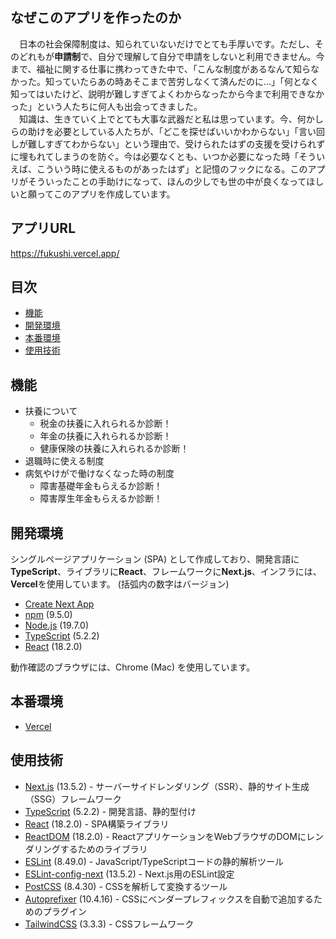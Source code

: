## なぜこのアプリを作ったのか

&emsp;日本の社会保障制度は、知られていないだけでとても手厚いです。ただし、そのどれもが**申請制**で、自分で理解して自分で申請をしないと利用できません。今まで、福祉に関する仕事に携わってきた中で、「こんな制度があるなんて知らなかった。知っていたらあの時あそこまで苦労しなくて済んだのに...」「何となく知ってはいたけど、説明が難しすぎてよくわからなったから今まで利用できなかった」という人たちに何人も出会ってきました。  
&emsp;知識は、生きていく上でとても大事な武器だと私は思っています。今、何かしらの助けを必要としている人たちが、「どこを探せばいいかわからない」「言い回しが難しすぎてわからない」という理由で、受けられたはずの支援を受けられずに埋もれてしまうのを防ぐ。今は必要なくとも、いつか必要になった時「そういえば、こういう時に使えるものがあったはず」と記憶のフックになる。このアプリがそういったことの手助けになって、ほんの少しでも世の中が良くなってほしいと願ってこのアプリを作成しています。

## アプリURL
https://fukushi.vercel.app/

## 目次

- [機能](#機能)
- [開発環境](#開発環境)
- [本番環境](#本番環境)
- [使用技術](#使用技術)

## 機能

- 扶養について
  - 税金の扶養に入れられるか診断！
  - 年金の扶養に入れられるか診断！
  - 健康保険の扶養に入れられるか診断！
- 退職時に使える制度
- 病気やけがで働けなくなった時の制度
  - 障害基礎年金もらえるか診断！
  - 障害厚生年金もらえるか診断！

## 開発環境

シングルページアプリケーション (SPA) として作成しており、開発言語に**TypeScript**、ライブラリに**React**、フレームワークに**Next.js**、インフラには、**Vercel**を使用しています。 (括弧内の数字はバージョン)  

- [Create Next App](https://ja.next-community-docs.dev/docs/app-router/api-reference/create-next-app)
- [npm](https://www.npmjs.com/) (9.5.0)
- [Node.js](https://nodejs.org/) (19.7.0)
- [TypeScript](https://www.typescriptlang.org/) (5.2.2)
- [React](https://reactjs.org) (18.2.0)

動作確認のブラウザには、Chrome (Mac) を使用しています。

## 本番環境

- [Vercel](https://vercel.com/)

## 使用技術

- [Next.js](https://nextjs.org/) (13.5.2) - サーバーサイドレンダリング（SSR）、静的サイト生成（SSG）フレームワーク
- [TypeScript](https://www.typescriptlang.org/) (5.2.2) - 開発言語、静的型付け
- [React](https://reactjs.org) (18.2.0) - SPA構築ライブラリ
- [ReactDOM](https://ja.react.dev/reference/react-dom/components) (18.2.0) - ReactアプリケーションをWebブラウザのDOMにレンダリングするためのライブラリ
- [ESLint](https://eslint.org) (8.49.0) - JavaScript/TypeScriptコードの静的解析ツール
- [ESLint-config-next](https://www.npmjs.com/package/eslint-config-next) (13.5.2) - Next.js用のESLint設定
- [PostCSS](https://postcss.org) (8.4.30) - CSSを解析して変換するツール
- [Autoprefixer](https://github.com/postcss/autoprefixer) (10.4.16) - CSSにベンダープレフィックスを自動で追加するためのプラグイン
- [TailwindCSS](https://tailwindcss.com) (3.3.3) - CSSフレームワーク
